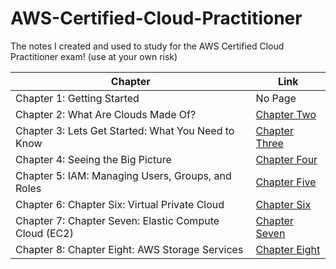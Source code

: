 # AWS-Certified-Cloud-Practitioner
The notes I created and used to study for the AWS Certified Cloud Practitioner exam! (use at your own risk)

| Chapter      | Link |
| ----------- | ----------- |
| Chapter 1: Getting Started      | No Page       |
| Chapter 2: What Are Clouds Made Of?   | [Chapter Two](./Chapters/Chapter%20Two.md) |
| Chapter 3: Lets Get Started: What You Need to Know   | [Chapter Three](./Chapters/Chapter%20Three.md) |
| Chapter 4: Seeing the Big Picture   | [Chapter Four](./Chapters/Chapter%20Four.md) |
| Chapter 5: IAM: Managing Users, Groups, and Roles   | [Chapter Five](./Chapters/Chapter%20Five.md) |
| Chapter 6: Chapter Six: Virtual Private Cloud   | [Chapter Six](./Chapters/Chapter%20Six.md) |
| Chapter 7: Chapter Seven: Elastic Compute Cloud (EC2)   | [Chapter Seven](./Chapters/Chapter%20Seven.md) |
| Chapter 8: Chapter Eight: AWS Storage Services   | [Chapter Eight](./Chapters/Chapter%20Eight.md) |